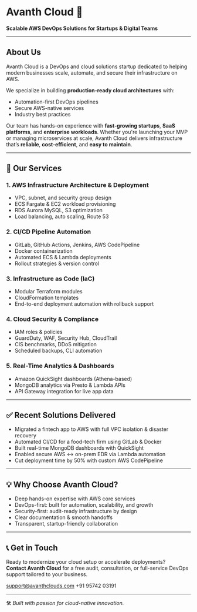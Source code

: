# Avanth Cloud 🚀  
**Scalable AWS DevOps Solutions for Startups & Digital Teams**

---

## About Us  
Avanth Cloud is a DevOps and cloud solutions startup dedicated to helping modern businesses scale, automate, and secure their infrastructure on AWS.

We specialize in building **production-ready cloud architectures** with:
- Automation-first DevOps pipelines  
- Secure AWS-native services  
- Industry best practices  

Our team has hands-on experience with **fast-growing startups**, **SaaS platforms**, and **enterprise workloads**. Whether you're launching your MVP or managing microservices at scale, Avanth Cloud delivers infrastructure that’s **reliable**, **cost-efficient**, and **easy to maintain**.

---

## 🚧 Our Services

### 1. AWS Infrastructure Architecture & Deployment
- VPC, subnet, and security group design  
- ECS Fargate & EC2 workload provisioning  
- RDS Aurora MySQL, S3 optimization  
- Load balancing, auto scaling, Route 53  

### 2. CI/CD Pipeline Automation
- GitLab, GitHub Actions, Jenkins, AWS CodePipeline  
- Docker containerization  
- Automated ECS & Lambda deployments  
- Rollout strategies & version control  

### 3. Infrastructure as Code (IaC)
- Modular Terraform modules  
- CloudFormation templates  
- End-to-end deployment automation with rollback support  

### 4. Cloud Security & Compliance
- IAM roles & policies  
- GuardDuty, WAF, Security Hub, CloudTrail  
- CIS benchmarks, DDoS mitigation  
- Scheduled backups, CLI automation  

### 5. Real-Time Analytics & Dashboards
- Amazon QuickSight dashboards (Athena-based)  
- MongoDB analytics via Presto & Lambda APIs  
- API Gateway integration for live app data  

---

## ✅ Recent Solutions Delivered
- Migrated a fintech app to AWS with full VPC isolation & disaster recovery  
- Automated CI/CD for a food-tech firm using GitLab & Docker  
- Built real-time MongoDB dashboards with QuickSight  
- Enabled secure AWS ↔ on-prem EDR via Lambda automation  
- Cut deployment time by 50% with custom AWS CodePipeline  

---

## 💡 Why Choose Avanth Cloud?
- Deep hands-on expertise with AWS core services  
- DevOps-first: built for automation, scalability, and growth  
- Security-first: audit-ready infrastructure by design  
- Clear documentation & smooth handoffs  
- Transparent, startup-friendly collaboration  

---

## 📞 Get in Touch  
Ready to modernize your cloud setup or accelerate deployments?  
**Contact Avanth Cloud** for a free audit, consultation, or full-service DevOps support tailored to your business.

support@avanthclouds.com
+91 95742 03191

---
🛠️ _Built with passion for cloud-native innovation._
